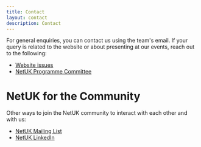 ```yaml
---
title: Contact
layout: contact
description: Contact
---
```


For general enquiries, you can contact us using the team's email. If your query is related to the website or about presenting at our events, reach out to the following:

- <a href= "mailto:webmaster@netuk.org">Website issues</a>
- <a href= "mailto:pc@netuk.org">NetUK Programme Committee</a>

# NetUK for the Community

Other ways to join the NetUK community to interact with each other and with us:

- [NetUK Mailing List](https://lists.netuk.org/sympa/subscribe/members)
- [NetUK LinkedIn](https://www.linkedin.com/company/netuk/)